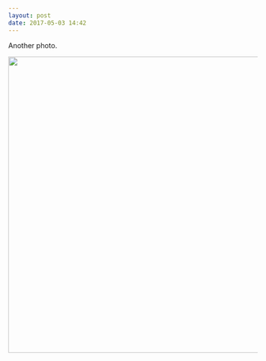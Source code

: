 ```yaml
---
layout: post
date: 2017-05-03 14:42
---
```

Another photo.

<img src="http://manton.micro.blog/uploads/2017/2524943013.jpg" width="600" height="600" style="height: auto" />

